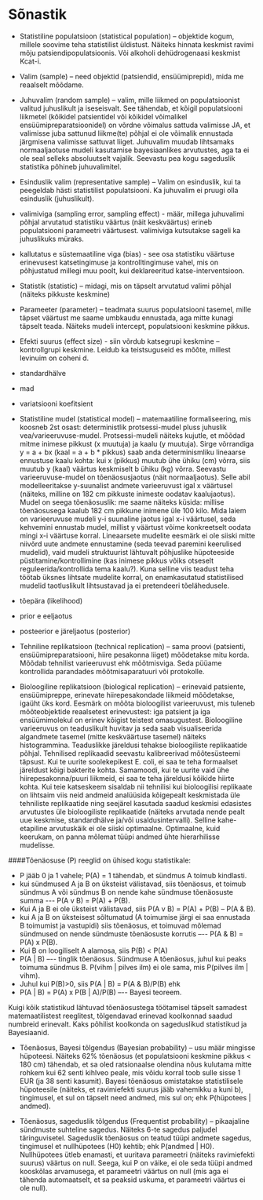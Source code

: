 

# Sõnastik

- Statistiline populatsioon (statistical population) – objektide kogum, millele soovime teha statistilist üldistust. Näiteks hinnata keskmist ravimi mõju patsiendipopulatsioonis. Või alkoholi dehüdrogenaasi keskmist Kcat-i. 

- Valim (sample) – need objektid (patsiendid, ensüümiprepid), mida me reaalselt mõõdame. 

- Juhuvalim (random sample) – valim, mille liikmed on populatsioonist valitud juhuslikult ja iseseisvalt. See tähendab, et kõigil populatsiooni liikmetel (kõikidel patsientidel või kõikidel võimalikel ensüümipreparatsioonidel) on võrdne võimalus sattuda valimisse JA, et valimisse juba sattunud liikme(te) põhjal ei ole võimalik ennustada järgmisena valimisse sattuvat liiget. Juhuvalim muudab lihtsamaks normaaljaotuse mudeli kasutamise bayesiaanlikes arvutustes, aga ta ei ole seal selleks absoluutselt vajalik. Seevastu pea kogu sageduslik statistika põhineb juhuvalimitel.

- Esinduslik valim (representative sample) – Valim on esinduslik, kui ta peegeldab hästi statistilist populatsiooni. Ka juhuvalim ei pruugi olla esinduslik (juhuslikult).

- valimiviga (sampling error, sampling effect) - määr, millega juhuvalimi põhjal arvutatud statistiku väärtus (näit keskväärtus) erineb populatsiooni parameetri väärtusest. valimiviga kutsutakse sageli ka juhuslikuks müraks.

- kallutatus e süstemaatiline viga (bias) - see osa statistiku väärtuse erinevusest katsetingimuse ja kontrolltingimuse vahel, mis on põhjustatud millegi muu poolt, kui deklareeritud katse-interventsioon. 

- Statistik (statistic) – midagi, mis on täpselt arvutatud valimi põhjal (näiteks pikkuste keskmine)

- Parameeter (parameter) – teadmata suurus populatsiooni tasemel, mille täpset väärtust me saame umbkaudu ennustada, aga mitte kunagi täpselt teada. Näiteks mudeli intercept, populatsiooni keskmine pikkus.

- Efekti suurus (effect size) - siin võrdub katsegrupi keskmine – kontrollgrupi keskmine. Leidub ka teistsuguseid es mõõte, millest levinuim on coheni d.

- standardhälve

- mad

- variatsiooni koefitsient

- Statistiline mudel (statistical model) – matemaatiline formaliseering, mis koosneb 2st osast: deterministlik protsessi-mudel pluss juhuslik vea/varieeruvuse-mudel. 
Protsessi-mudeli näiteks kujutle, et mõõdad mitme inimese pikkust (x muutuja) ja kaalu (y muutuja). Sirge võrrandiga y = a + bx (kaal = a + b * pikkus) saab anda determinismliku lineaarse ennustuse kaalu kohta: kui x (pikkus) muutub ühe ühiku (cm) võrra, siis muutub y (kaal) väärtus keskmiselt b ühiku (kg) võrra. Seevastu varieeruvuse-mudel on tõenäosusjaotus (näit normaaljaotus). Selle abil modelleeritakse
y-suunalist andmete varieeruvust igal x väärtusel (näiteks, milline on 182 cm pikkuste inimeste oodatav kaalujaotus).  Mudel on seega tõenäosuslik: me saame näiteks küsida: millise tõenäosusega kaalub 182 cm pikkune inimene üle 100 kilo. Mida laiem on varieeruvuse mudeli y-i suunaline jaotus igal x-i väärtusel, seda kehvemini ennustab mudel, millist y väärtust võime konkreetselt oodata mingi x-i väärtuse korral. Lineaarsete mudelite eesmärk ei ole siiski mitte niivõrd uute andmete ennustamine (seda teevad paremini keerulised mudelid), vaid mudeli struktuurist lähtuvalt põhjuslike hüpoteeside püstitamine/kontrollimine (kas inimese pikkus võiks otseselt reguleerida/kontrollida tema kaalu?). Kuna selline viis teadust teha töötab üksnes lihtsate mudelite korral, on enamkasutatud statistilised mudelid taotluslikult lihtsustavad ja ei pretendeeri tõelähedusele. 

- tõepära (likelihood)

- prior e eeljaotus

- posteerior e järeljaotus (posterior)

- Tehniline replikatsioon (technical replication) – sama proovi (patsienti, ensüümipreparatsiooni, hiire pesakonna liiget) mõõdetakse mitu korda. Mõõdab tehnilist varieeruvust ehk mõõtmisviga. Seda püüame kontrollida parandades mõõtmisaparatuuri või protokolle. 

- Bioloogiline replikatsioon (biological replication) – erinevaid patsiente, ensüümipreppe, erinevate hiirepesakondade liikmeid mõõdetakse, igaüht üks kord. Eesmärk on mõõta bioloogilist varieeruvust, mis tuleneb mõõteobjektide reaalsetest erinevustest: iga patsient ja iga ensüümimolekul on erinev kõigist teistest omasugustest. Bioloogiline varieeruvus on teaduslikult huvitav ja seda saab visualiseerida algandmete tasemel (mitte keskväärtuse tasemel) näiteks histogrammina.
Teaduslikke järeldusi tehakse bioloogiliste replikaatide põhjal. Tehnilised replikaadid seevastu kalibreerivad mõõtesüsteemi täpsust. Kui te uurite soolekepikest E. coli, ei saa te teha formaalset järeldust kõigi bakterite kohta. Samamoodi, kui te uurite vaid ühe hiirepesakonna/puuri liikmeid, ei saa te teha järeldusi kõikide hiirte kohta. Kui teie katseskeem sisaldab nii tehnilisi kui bioloogilisi replikaate on lihtsaim viis neid andmeid analüüsida kõigepealt keskmistada üle tehniliste replikaatide ning seejärel kasutada saadud keskmisi edasistes arvutustes üle bioloogiliste replikaatide (näiteks arvutada nende pealt uue keskmise, standardhälve ja/või usaldusintervalli). Selline kahe-etapiline arvutuskäik ei ole siiski optimaalne. Optimaalne, kuid keerukam, on panna mõlemat tüüpi andmed ühte hierarhilisse mudelisse.

####Tõenäosuse (P) reeglid on ühised kogu statistikale:

- P jääb 0 ja 1 vahele; P(A) = 1 tähendab, et sündmus A toimub kindlasti. 
- kui sündmused A ja B on üksteist välistavad, siis tõenäosus, et toimub sündmus A või sündmus B on nende kahe sündmuse tõenäosuste summa --- P(A v B) = P(A) + P(B).
- Kui A ja B ei ole üksteist välistavad, siis P(A v B) = P(A) + P(B) – P(A & B).
- kui A ja B on üksteisest sõltumatud (A toimumise järgi ei saa ennustada B toimumist ja vastupidi) siis tõenäosus, et toimuvad mõlemad sündmused on nende sündmuste tõenäosuste korrutis –-- P(A & B) = P(A) x P(B). 
- Kui B on loogiliselt A alamosa, siis P(B) < P(A)
- P(A | B) –-- tinglik tõenäosus. Sündmuse A tõenäosus, juhul kui peaks toimuma sündmus B. P(vihm | pilves ilm) ei ole sama, mis P(pilves ilm | vihm).
- Juhul kui P(B)>0, siis P(A | B) = P(A & B)/P(B) ehk
- P(A | B) = P(A) x P(B | A)/P(B) –-- Bayesi teoreem.

Kuigi kõik statistikud lähtuvad tõenäosustega töötamisel täpselt samadest matemaatilistest reeglitest, tõlgendavad erinevad koolkonnad saadud numbreid erinevalt. Kaks põhilist koolkonda on sageduslikud statistikud ja Bayesiaanid. 

- Tõenäosus, Bayesi tõlgendus (Bayesian probability) – usu määr mingisse hüpoteesi. Näiteks 62% tõenäosus (et populatsiooni keskmine pikkus < 180 cm) tähendab, et sa oled ratsionaalse olendina nõus kulutama mitte rohkem kui 62 senti kihlveo peale, mis võidu korral toob sulle sisse 1 EUR (ja 38 senti kasumit). Bayesi tõenäosus omistatakse statistilisele hüpoteesile (näiteks, et ravimiefekti suurus jääb vahemikku a kuni b), tingimusel, et sul on täpselt need andmed, mis sul on; ehk P(hüpotees | andmed). 

- Tõenäosus, sageduslik tõlgendus (Frequentist probability) – pikaajaline sündmuste suhteline sagedus. Näiteks 6-te sagedus paljudel täringuvisetel. Sageduslik tõenäosus on teatud tüüpi andmete sagedus, tingimusel et nullhüpotees (H0) kehtib; ehk P(andmed | H0). Nullhüpotees ütleb enamasti, et uuritava parameetri (näiteks ravimiefekti suurus) väärtus on null. Seega, kui P on väike, ei ole seda tüüpi andmed kooskõlas arvamusega, et parameetri väärtus on null (mis aga ei tähenda automaatselt, et sa peaksid uskuma, et parameetri väärtus ei ole null). 




